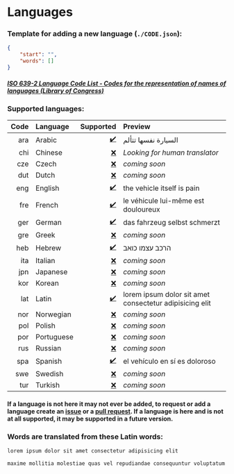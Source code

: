 # Languages
### Template for adding a new language (`./CODE.json`):
```json
{
    "start": "",
    "words": []
}
```
##### [ISO 639-2 Language Code List - Codes for the representation of names of languages (Library of Congress)](https://www.loc.gov/standards/iso639-2/php/code_list.php)
### Supported languages:
|Code|Language|Supported|Preview|
|-:|:-|-:|:-|
|ara|Arabic|[✔️](https://github.com/aroary/lorem_ipsum/tree/main/languages/ara.json)|السيارة نفسها تتألم|
|chi|Chinese|[❌](https://github.com/aroary/lorem_ipsum/issues/new?title=language)|*Looking for human translator*|
|cze|Czech|[❌](https://github.com/aroary/lorem_ipsum/issues/new?title=language)|*coming soon*|
|dut|Dutch|[❌](https://github.com/aroary/lorem_ipsum/issues/new?title=language)|*coming soon*|
|eng|English|[✔️](https://github.com/aroary/lorem_ipsum/tree/main/languages/eng.json)|the vehicle itself is pain|
|fre|French|[✔️](https://github.com/aroary/lorem_ipsum/tree/main/languages/fre.json)|le véhicule lui-même est douloureux|
|ger|German|[✔️](https://github.com/aroary/lorem_ipsum/tree/main/languages/ger.json)|das fahrzeug selbst schmerzt|
|gre|Greek|[❌](https://github.com/aroary/lorem_ipsum/issues/new?title=language)|*coming soon*|
|heb|Hebrew|[✔️](https://github.com/aroary/lorem_ipsum/tree/main/languages/heb.json)|הרכב עצמו כואב|
|ita|Italian|[❌](https://github.com/aroary/lorem_ipsum/issues/new?title=language)|*coming soon*|
|jpn|Japanese|[❌](https://github.com/aroary/lorem_ipsum/issues/new?title=language)|*coming soon*|
|kor|Korean|[❌](https://github.com/aroary/lorem_ipsum/issues/new?title=language)|*coming soon*|
|lat|Latin|[✔️](https://github.com/aroary/lorem_ipsum/tree/main/languages/lat.json)|lorem ipsum dolor sit amet consectetur adipisicing elit|
|nor|Norwegian|[❌](https://github.com/aroary/lorem_ipsum/issues/new?title=language)|*coming soon*|
|pol|Polish|[❌](https://github.com/aroary/lorem_ipsum/issues/new?title=language)|*coming soon*|
|por|Portuguese|[❌](https://github.com/aroary/lorem_ipsum/issues/new?title=language)|*coming soon*|
|rus|Russian|[❌](https://github.com/aroary/lorem_ipsum/issues/new?title=language)|*coming soon*|
|spa|Spanish|[✔️](https://github.com/aroary/lorem_ipsum/tree/main/languages/spa.json)|el vehículo en sí es doloroso|
|swe|Swedish|[❌](https://github.com/aroary/lorem_ipsum/issues/new?title=language)|*coming soon*|
|tur|Turkish|[❌](https://github.com/aroary/lorem_ipsum/issues/new?title=language)|*coming soon*|
#### If a language is not here it may not ever be added, to request or add a language create an [issue](https://github.com/aroary/lorem_ipsum/issues) or a [pull request](https://github.com/aroary/lorem_ipsum/pulls). If a language is here and is not at all supported, it may be supported in a future version.
### Words are translated from these Latin words:
```txt
lorem ipsum dolor sit amet consectetur adipisicing elit

maxime mollitia molestiae quas vel repudiandae consequuntur voluptatum laborum numquam blanditiis harum quisquam eius sed odit fugiat iusto fuga praesentium optio eaque rerum Provident similique accusantium nemo autem Veritatis obcaecati tenetur iure earum ut molestias voluptate aliquam nihil eveniet aliquid culpa officia aut Impedit sit quaerat nesciunt ipsum debitis reprehenderit quia quo neque Ipsa eos sapiente officiis at excepturi expedita sint Sed quibusdam recusandae alias error adipisci amet Perspiciatis dolorem Officiis voluptates a cumque velit tempora Sit fugit doloribus temporibus enim commodi libero magni deleniti quod quam hic doloremque provident consectetur veniam ad omnis saepe voluptas pariatur est explicabo dolorum eligendi cupiditate maiores labore suscipit Nulla placeat Voluptatem non architecto ab laudantium modi minima sunt esse totam ratione exercitationem Possimus quis quasi qui corporis
```
<!-- ❌✔️ -->